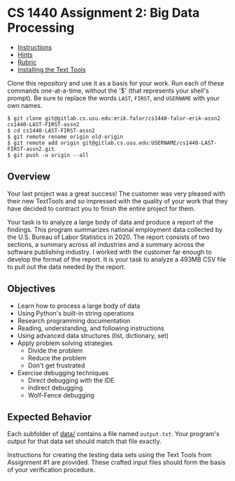 # CS 1440 Assignment 2: Big Data Processing 

* [Instructions](./instructions/README.md)
* [Hints](./instructions/Hints.md)
* [Rubric](./instructions/Rubric.md)
* [Installing the Text Tools](./instructions/Installing_Text_Tools.md)

Clone this repository and use it as a basis for your work.  Run each of these
commands one-at-a-time, without the '$' (that represents your shell's prompt).
Be sure to replace the words `LAST`, `FIRST`, and `USERNAME` with your own
names.

```
$ git clone git@gitlab.cs.usu.edu:erik.falor/cs1440-falor-erik-assn2 cs1440-LAST-FIRST-assn2
$ cd cs1440-LAST-FIRST-assn2
$ git remote rename origin old-origin
$ git remote add origin git@gitlab.cs.usu.edu:USERNAME/cs1440-LAST-FIRST-assn2.git
$ git push -u origin --all
```

## Overview

Your last project was a great success! The customer was very pleased with their
new TextTools and so impressed with the quality of your work that they have
decided to contract you to finish the entire project for them.

Your task is to analyze a large body of data and produce a report of the
findings.  This program summarizes national employment data collected by the
U.S. Bureau of Labor Statistics in 2020.  The report consists of two sections,
a summary across all industries and a summary across the software publishing
industry.  I worked with the customer far enough to develop the format of the
report.  It is your task to analyze a 493MB CSV file to pull out the data
needed by the report.


## Objectives

-   Learn how to process a large body of data
-   Using Python's built-in string operations
-   Research programming documentation
-   Reading, understanding, and following instructions
-   Using advanced data structures (list, dictionary, set)
-   Apply problem solving strategies
    -   Divide the problem
    -   Reduce the problem
    -   Don't get frustrated
-   Exercise debugging techniques
    -   Direct debugging with the IDE
    -   Indirect debugging
    -   Wolf-Fence debugging


## Expected Behavior

Each subfolder of [data/](data) contains a file named `output.txt`.
Your program's output for that data set should match that file exactly.

Instructions for creating the testing data sets using the Text Tools from
Assignment #1 are provided.  These crafted input files should form the basis of
your verification procedure.
